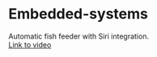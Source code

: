 # Embedded-systems
Automatic fish feeder with Siri integration. <br/>
<a href="https://www.youtube.com/playlist?list=PLr3s3MWyuwKnChC_ukXat8QrQ50y3nT8f" target="_blank">Link to video</a>

